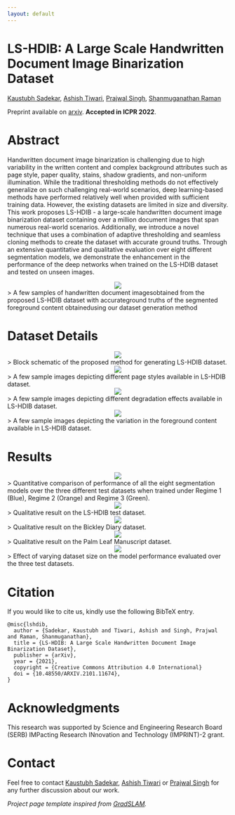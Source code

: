```yaml
---
layout: default
---
```


# LS-HDIB: A Large Scale Handwritten Document Image Binarization Dataset
<a href="https://kaustubh-sadekar.github.io/" target="_blank">Kaustubh Sadekar</a>, <a href="https://www.linkedin.com/in/ashish-tiwari-82a392135/" target="_blank">Ashish Tiwari</a>, <a href="https://prajwalsingh.github.io/" target="_blank">Prajwal Singh</a>, <a href="https://people.iitgn.ac.in/~shanmuga/index.html" target="_blank">Shanmuganathan Raman</a>

Preprint available on <a href="https://arxiv.org/abs/2101.11674" target="_blank">arxiv</a>. **Accepted in ICPR 2022**.

# Abstract

Handwritten document image binarization is challenging due to high variability in the written content and complex background attributes such as page style, paper quality, stains, shadow gradients, and non-uniform illumination. While the traditional thresholding methods do not effectively generalize on such challenging real-world scenarios, deep learning-based methods have performed relatively well when provided with sufficient training data. However, the existing datasets are limited in size and diversity. This work proposes LS-HDIB - a large-scale handwritten document image binarization dataset containing over a million document images that span numerous real-world scenarios. Additionally, we introduce a novel technique that uses a combination of adaptive thresholding and seamless cloning methods to create the dataset with accurate ground truths. Through an extensive quantitative and qualitative evaluation over eight different segmentation models, we demonstrate the enhancement in the performance of the deep networks when trained on the LS-HDIB dataset and tested on unseen images.

<div style="text-align:center">
    <img src="{{ site.baseurl }}/media/teaser.png" />
</div>
> A few samples of handwritten document imagesobtained from the proposed LS-HDIB dataset with accurateground truths of the segmented foreground content obtainedusing our dataset generation method


# Dataset Details

<div style="text-align:center">
    <img src="{{ site.baseurl }}/media/bd-1.png" />
</div>
>  Block schematic of the proposed method for generating LS-HDIB dataset.

<div style="text-align:center">
    <img src="{{ site.baseurl }}/media/page_styles.png" />
</div>
>  A few sample images depicting different page styles available in LS-HDIB dataset.

<div style="text-align:center">
    <img src="{{ site.baseurl }}/media/bgd.png" />
</div>
>  A few sample images depicting different degradation effects available in LS-HDIB dataset.

<div style="text-align:center">
    <img src="{{ site.baseurl }}/media/content.png" />
</div>
>  A few sample images depicting the variation in the foreground content available in LS-HDIB dataset.


# Results 

<div style="text-align:center">
    <img src="{{ site.baseurl }}/media/hist-1.png" />
</div>
>  Quantitative comparison of performance of all the eight segmentation models over the three different test datasets when trained under Regime 1 (Blue), Regime 2 (Orange) and Regime 3 (Green).

<div style="text-align:center">
    <img src="{{ site.baseurl }}/media/qual_lshdib.png" />
</div>
>  Qualitative result on the LS-HDIB test dataset.

<div style="text-align:center">
    <img src="{{ site.baseurl }}/media/qual_bickley.png" />
</div>
>  Qualitative result on the Bickley Diary dataset.

<div style="text-align:center">
    <img src="{{ site.baseurl }}/media/qual_palm_leaf.png" />
</div>
>  Qualitative result on the Palm Leaf Manuscript dataset.

<div style="text-align:center">
    <img src="{{ site.baseurl }}/media/test_trend-1.png" />
</div>
>  Effect of varying dataset size on the model performance evaluated over the three test datasets.


# Citation

If you would like to cite us, kindly use the following BibTeX entry.

```
@misc{lshdib,
  author = {Sadekar, Kaustubh and Tiwari, Ashish and Singh, Prajwal and Raman, Shanmuganathan},
  title = {LS-HDIB: A Large Scale Handwritten Document Image Binarization Dataset},
  publisher = {arXiv},
  year = {2021},
  copyright = {Creative Commons Attribution 4.0 International}
  doi = {10.48550/ARXIV.2101.11674},
}
```

# Acknowledgments
This research was supported by Science and Engineering Research Board (SERB) IMPacting Research INnovation and Technology (IMPRINT)-2 grant.

# Contact

Feel free to contact <a href="https://kaustubh-sadekar.github.io/" target="_blank">Kaustubh Sadekar</a>, <a href="https://www.linkedin.com/in/ashish-tiwari-82a392135/" target="_blank">Ashish Tiwari</a> or  <a href="https://prajwalsingh.github.io/" target="_blank">Prajwal Singh</a> for any further discussion about our work.

*Project page template inspired from [GradSLAM](https://gradslam.github.io/).*
